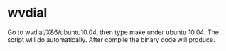 wvdial
======
Go to wvdial/X86/ubuntu10.04, then type make under ubuntu 10.04.
The script will do automatically.
After compile the binary code will produce.
